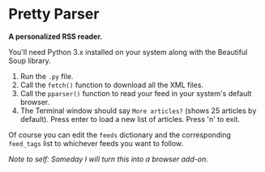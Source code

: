 Pretty Parser
=============

**A personalized RSS reader.**

You'll need Python 3.x installed on your system along with the Beautiful Soup library.

1. Run the `.py` file. 
2. Call the `fetch()` function to download all the XML files.
3. Call the `pparser()` function to read your feed in your system's default browser.
4. The Terminal window should say `More articles?` (shows 25 articles by default). Press enter to load a new list of articles. Press 'n' to exit.

Of course you can edit the `feeds` dictionary and the corresponding `feed_tags` list to whichever feeds you want to follow.

*Note to self: Someday I will turn this into a browser add-on.*
